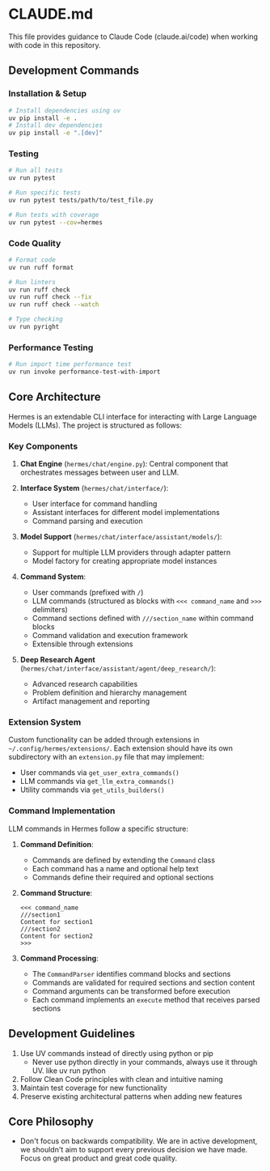 # CLAUDE.md

This file provides guidance to Claude Code (claude.ai/code) when working with code in this repository.

## Development Commands

### Installation & Setup
```bash
# Install dependencies using uv
uv pip install -e .
# Install dev dependencies
uv pip install -e ".[dev]"
```

### Testing
```bash
# Run all tests
uv run pytest

# Run specific tests
uv run pytest tests/path/to/test_file.py

# Run tests with coverage
uv run pytest --cov=hermes
```

### Code Quality
```bash
# Format code
uv run ruff format

# Run linters
uv run ruff check
uv run ruff check --fix
uv run ruff check --watch

# Type checking
uv run pyright
```

### Performance Testing
```bash
# Run import time performance test
uv run invoke performance-test-with-import
```

## Core Architecture

Hermes is an extendable CLI interface for interacting with Large Language Models (LLMs). The project is structured as follows:

### Key Components

1. **Chat Engine** (`hermes/chat/engine.py`): Central component that orchestrates messages between user and LLM.

2. **Interface System** (`hermes/chat/interface/`):
   - User interface for command handling
   - Assistant interfaces for different model implementations
   - Command parsing and execution

3. **Model Support** (`hermes/chat/interface/assistant/models/`):
   - Support for multiple LLM providers through adapter pattern
   - Model factory for creating appropriate model instances

4. **Command System**:
   - User commands (prefixed with `/`)
   - LLM commands (structured as blocks with `<<< command_name` and `>>>` delimiters)
   - Command sections defined with `///section_name` within command blocks
   - Command validation and execution framework
   - Extensible through extensions

5. **Deep Research Agent** (`hermes/chat/interface/assistant/agent/deep_research/`):
   - Advanced research capabilities
   - Problem definition and hierarchy management
   - Artifact management and reporting

### Extension System

Custom functionality can be added through extensions in `~/.config/hermes/extensions/`. Each extension should have its own subdirectory with an `extension.py` file that may implement:

- User commands via `get_user_extra_commands()`
- LLM commands via `get_llm_extra_commands()`
- Utility commands via `get_utils_builders()`

### Command Implementation

LLM commands in Hermes follow a specific structure:

1. **Command Definition**:
   - Commands are defined by extending the `Command` class
   - Each command has a name and optional help text
   - Commands define their required and optional sections

2. **Command Structure**:
   ```
   <<< command_name
   ///section1
   Content for section1
   ///section2
   Content for section2
   >>>
   ```

3. **Command Processing**:
   - The `CommandParser` identifies command blocks and sections
   - Commands are validated for required sections and section content
   - Command arguments can be transformed before execution
   - Each command implements an `execute` method that receives parsed sections

## Development Guidelines

1. Use UV commands instead of directly using python or pip
   - Never use python directly in your commands, always use it through UV. like uv run python
2. Follow Clean Code principles with clean and intuitive naming
3. Maintain test coverage for new functionality
4. Preserve existing architectural patterns when adding new features

## Core Philosophy
- Don't focus on backwards compatibility. We are in active development, we shouldn't aim to support every previous decision we have made. Focus on great product and great code quality.